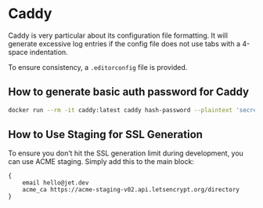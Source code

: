 # Caddy

Caddy is very particular about its configuration file formatting. It will generate excessive log entries if the config file does not use tabs with a 4-space indentation.

To ensure consistency, a `.editorconfig` file is provided.

## How to generate basic auth password for Caddy

```bash
docker run --rm -it caddy:latest caddy hash-password --plaintext 'secret-password' --algorithm bcrypt
```

## How to Use Staging for SSL Generation

To ensure you don’t hit the SSL generation limit during development, you can use ACME staging. Simply add this to the main block:

```
{
    email hello@jet.dev
    acme_ca https://acme-staging-v02.api.letsencrypt.org/directory
}
```
